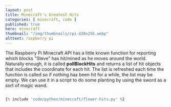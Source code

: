 ```yaml
---
layout: post
title: Minecraft's Greatest Hits
categories: [ minecraft, code ]
published: true
hero: minecraft 
thumbnail: "/img/thumbnails/rpi-420x255.webp"
alttext: raspberry pi
---
```


The Raspberry Pi Minecraft API has a little known function for reporting which blocks "Steve" has hit/mined 
as he moves around the world. Naturally enough, it is called **pollBlockHits** and returns a list of hit objects 
that includes the coordinate for each hit. The list is refreshed each time the function is called so if nothing 
has been hit for a while, the list may be empty. We can use it in a script to do some planting by using the sword 
as a sort of magic wand.  


```python

{% include 'code/python/minecraft/flower-hits.py' %}

```

